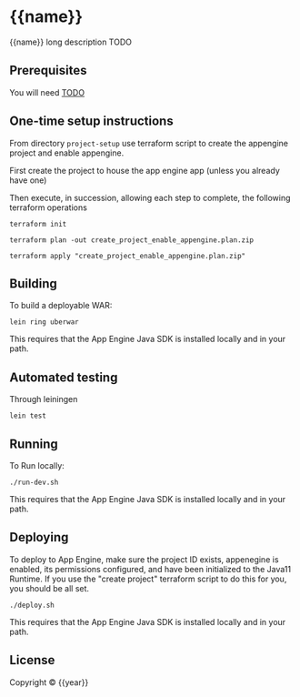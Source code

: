 # {{name}}

{{name}} long description TODO

## Prerequisites

You will need [TODO][1]

[1]: https://github.com/TODO/TODO

## One-time setup instructions

From directory `project-setup` use terraform script to create the appengine project and enable appengine.

First create the project to house the app engine app (unless you already have one)

Then execute, in succession, allowing each step to complete, the following terraform operations

```shell
terraform init
````
```shell 
terraform plan -out create_project_enable_appengine.plan.zip
```
```shell 
terraform apply "create_project_enable_appengine.plan.zip"
````

## Building

To build a deployable WAR:

```shell
lein ring uberwar
```

This requires that the App Engine Java SDK is installed locally and in your path.

## Automated testing

Through leiningen

```shell
lein test
```

## Running

To Run locally:

```shell
./run-dev.sh
```

This requires that the App Engine Java SDK is installed locally and in your path.

## Deploying

To deploy to App Engine, make sure the project ID exists, appenegine is enabled, its permissions configured, and have 
been initialized to the Java11 Runtime. If you use the "create project" terraform script to do this for you, you should 
be all set.

```shell
./deploy.sh
```

This requires that the App Engine Java SDK is installed locally and in your path.

## License

Copyright © {{year}}
